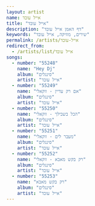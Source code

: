 ```yaml
---
layout: artist
name: אייל עובד
title: "אייל עובד"
description: "דף האמן אייל עובד"
keywords: "שירים, מוזיקה, אייל עובד"
permalink: /artists/אייל-עובד
redirect_from:
  - /artists/list/אייל עובד
songs:
  - number: "55248"
    name: "Hey Dj"
    album: "סינגלים"
    artist: "אייל עובד"
  - number: "55249"
    name: "אם רק עדיין - ווקאלי"
    album: "סינגלים"
    artist: "אייל עובד"
  - number: "55250"
    name: "הכל בשבילך - ווקאלי"
    album: "סינגלים"
    artist: "אייל עובד"
  - number: "55251"
    name: "מעבר לים - ווקאלי"
    album: "סינגלים"
    artist: "אייל עובד"
  - number: "55252"
    name: "רק בקש מאבא - ווקאלי"
    album: "סינגלים"
    artist: "אייל עובד"
  - number: "55253"
    name: "רק בקש מאבא"
    album: "סינגלים"
    artist: "אייל עובד"
---
```

